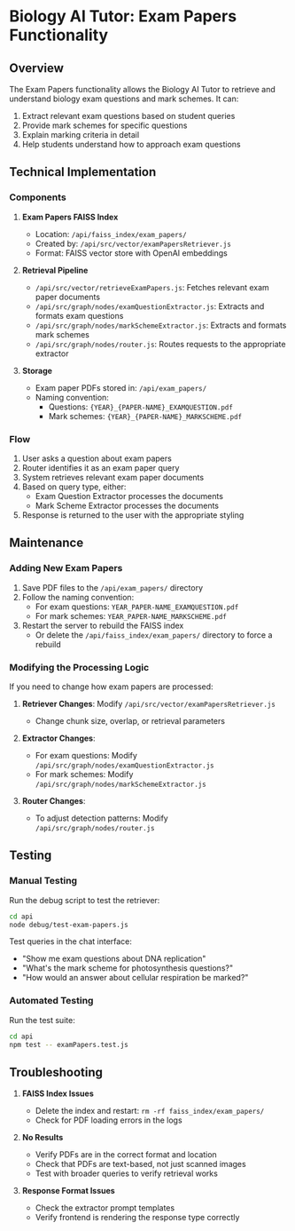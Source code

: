 # Biology AI Tutor: Exam Papers Functionality

## Overview

The Exam Papers functionality allows the Biology AI Tutor to retrieve and understand biology exam questions and mark schemes. It can:

1. Extract relevant exam questions based on student queries
2. Provide mark schemes for specific questions
3. Explain marking criteria in detail
4. Help students understand how to approach exam questions

## Technical Implementation

### Components

1. **Exam Papers FAISS Index**

   - Location: `/api/faiss_index/exam_papers/`
   - Created by: `/api/src/vector/examPapersRetriever.js`
   - Format: FAISS vector store with OpenAI embeddings

2. **Retrieval Pipeline**

   - `/api/src/vector/retrieveExamPapers.js`: Fetches relevant exam paper documents
   - `/api/src/graph/nodes/examQuestionExtractor.js`: Extracts and formats exam questions
   - `/api/src/graph/nodes/markSchemeExtractor.js`: Extracts and formats mark schemes
   - `/api/src/graph/nodes/router.js`: Routes requests to the appropriate extractor

3. **Storage**
   - Exam paper PDFs stored in: `/api/exam_papers/`
   - Naming convention:
     - Questions: `{YEAR}_{PAPER-NAME}_EXAMQUESTION.pdf`
     - Mark schemes: `{YEAR}_{PAPER-NAME}_MARKSCHEME.pdf`

### Flow

1. User asks a question about exam papers
2. Router identifies it as an exam paper query
3. System retrieves relevant exam paper documents
4. Based on query type, either:
   - Exam Question Extractor processes the documents
   - Mark Scheme Extractor processes the documents
5. Response is returned to the user with the appropriate styling

## Maintenance

### Adding New Exam Papers

1. Save PDF files to the `/api/exam_papers/` directory
2. Follow the naming convention:
   - For exam questions: `YEAR_PAPER-NAME_EXAMQUESTION.pdf`
   - For mark schemes: `YEAR_PAPER-NAME_MARKSCHEME.pdf`
3. Restart the server to rebuild the FAISS index
   - Or delete the `/api/faiss_index/exam_papers/` directory to force a rebuild

### Modifying the Processing Logic

If you need to change how exam papers are processed:

1. **Retriever Changes**: Modify `/api/src/vector/examPapersRetriever.js`

   - Change chunk size, overlap, or retrieval parameters

2. **Extractor Changes**:

   - For exam questions: Modify `/api/src/graph/nodes/examQuestionExtractor.js`
   - For mark schemes: Modify `/api/src/graph/nodes/markSchemeExtractor.js`

3. **Router Changes**:
   - To adjust detection patterns: Modify `/api/src/graph/nodes/router.js`

## Testing

### Manual Testing

Run the debug script to test the retriever:

```bash
cd api
node debug/test-exam-papers.js
```

Test queries in the chat interface:

- "Show me exam questions about DNA replication"
- "What's the mark scheme for photosynthesis questions?"
- "How would an answer about cellular respiration be marked?"

### Automated Testing

Run the test suite:

```bash
cd api
npm test -- examPapers.test.js
```

## Troubleshooting

1. **FAISS Index Issues**

   - Delete the index and restart: `rm -rf faiss_index/exam_papers/`
   - Check for PDF loading errors in the logs

2. **No Results**

   - Verify PDFs are in the correct format and location
   - Check that PDFs are text-based, not just scanned images
   - Test with broader queries to verify retrieval works

3. **Response Format Issues**
   - Check the extractor prompt templates
   - Verify frontend is rendering the response type correctly
